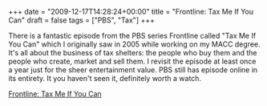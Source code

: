 +++
date = "2009-12-17T14:28:24+00:00"
title = "Frontline: Tax Me If You Can"
draft = false
tags = ["PBS", "Tax"]
+++

There is a fantastic episode from the PBS series Frontline called "Tax Me If You Can" which I originally saw in 2005 while working on my MACC degree. It's all about the business of tax shelters: the people who buy them and the people who create, market and sell them. I revisit the episode at least once a year just for the sheer entertainment value. PBS still has episode online in its entirety. It you haven't seen it, definitely worth a watch. 

[Frontline: Tax Me If You Can](http://bit.ly/6EmRAh)